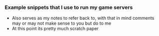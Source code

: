 ### Example snippets that I use to run my game servers

- Also serves as my notes to refer back to, with that in mind comments may or may not make sense to you but do to me
- At this point its pretty much scratch paper
